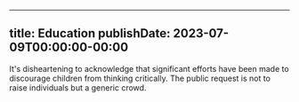 
---
title: Education
publishDate: 2023-07-09T00:00:00-00:00
---

 It's disheartening to acknowledge that significant efforts have been made to discourage children from thinking critically. The public request is not to raise individuals but a generic crowd.
